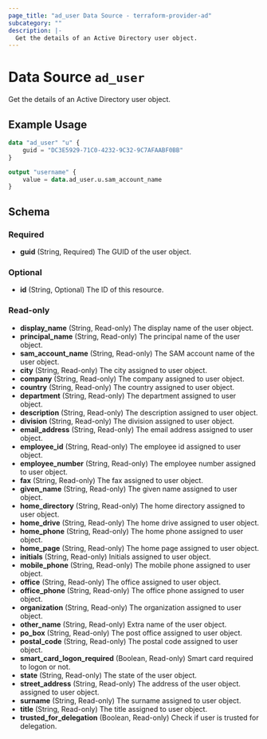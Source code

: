 ```yaml
---
page_title: "ad_user Data Source - terraform-provider-ad"
subcategory: ""
description: |-
  Get the details of an Active Directory user object.
---
```


# Data Source `ad_user`

Get the details of an Active Directory user object.

## Example Usage

```terraform
data "ad_user" "u" {
    guid = "DC3E5929-71C0-4232-9C32-9C7AFAABF0BB"
}

output "username" {
    value = data.ad_user.u.sam_account_name
}
```

## Schema

### Required

- **guid** (String, Required) The GUID of the user object.

### Optional

- **id** (String, Optional) The ID of this resource.

### Read-only

- **display_name** (String, Read-only) The display name of the user object.
- **principal_name** (String, Read-only) The principal name of the user object.
- **sam_account_name** (String, Read-only) The SAM account name of the user object.
- **city** (String, Read-only) The city assigned to user object.
- **company** (String, Read-only) The company assigned to user object.
- **country** (String, Read-only) The country assigned to user object.
- **department** (String, Read-only) The department assigned to user object.
- **description** (String, Read-only) The description assigned to user object.
- **division** (String, Read-only) The division assigned to user object.
- **email_address** (String, Read-only) The email address assigned to user object.
- **employee_id** (String, Read-only) The employee id assigned to user object.
- **employee_number** (String, Read-only) The employee number assigned to user object.
- **fax** (String, Read-only) The fax assigned to user object.
- **given_name** (String, Read-only) The given name assigned to user object.
- **home_directory** (String, Read-only) The home directory assigned to user object.
- **home_drive** (String, Read-only) The home drive assigned to user object.
- **home_phone** (String, Read-only) The home phone assigned to user object.
- **home_page** (String, Read-only) The home page assigned to user object.
- **initials** (String, Read-only) Initials assigned to user object.
- **mobile_phone** (String, Read-only) The mobile phone assigned to user object.
- **office** (String, Read-only) The office assigned to user object.
- **office_phone** (String, Read-only) The office phone assigned to user object.
- **organization** (String, Read-only) The organization assigned to user object.
- **other_name** (String, Read-only) Extra name of the user object.
- **po_box** (String, Read-only) The post office assigned to user object.
- **postal_code** (String, Read-only) The postal code assigned to user object.
- **smart_card_logon_required** (Boolean, Read-only) Smart card required to logon or not.
- **state** (String, Read-only) The state of the user object.
- **street_address** (String, Read-only) The address of the user object. assigned to user object.
- **surname** (String, Read-only) The surname assigned to user object.
- **title** (String, Read-only) The title assigned to user object.
- **trusted_for_delegation** (Boolean, Read-only) Check if user is trusted for delegation.

